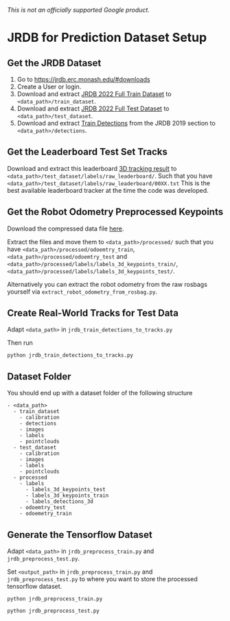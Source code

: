 *This is not an officially supported Google product.*

# JRDB for Prediction Dataset Setup

## Get the JRDB Dataset

1. Go to https://jrdb.erc.monash.edu/#downloads
2. Create a User or login.
3. Download and extract [JRDB 2022 Full Train Dataset](https://jrdb.erc.monash.edu/static/downloads/JRDB2022/train_dataset_with_activity/train_dataset_with_activity.zip) to `<data_path>/train_dataset`.
4. Download and extract [JRDB 2022 Full Test Dataset](https://jrdb.erc.monash.edu/static/downloads/JRDB2022/train_dataset_with_activity/train_dataset_with_activity.zip) to `<data_path>/test_dataset`.
5. Download and extract [Train Detections](https://jrdb.erc.monash.edu/static/downloads/train_detections.zip) from the JRDB 2019 section to `<data_path>/detections`.

## Get the Leaderboard Test Set Tracks
Download and extract this leaderboard  [3D tracking result](https://jrdb.erc.monash.edu/leaderboards/download/1605) to `<data_path>/test_dataset/labels/raw_leaderboard/`. Such that you have `<data_path>/test_dataset/labels/raw_leaderboard/00XX.txt` This is the best available leaderboard tracker at the time the code was developed.

## Get the Robot Odometry Preprocessed Keypoints

Download the compressed data file [here](https://storage.googleapis.com/gresearch/human_scene_transformer/data.zip).

Extract the files and move them to `<data_path>/processed/` such that you have `<data_path>/processed/odoemtry_train`,  `<data_path>/processed/odoemtry_test` and `<data_path>/processed/labels/labels_3d_keypoints_train/`, `<data_path>/processed/labels/labels_3d_keypoints_test/`.

Alternatively you can extract the robot odometry from the raw rosbags yourself via `extract_robot_odometry_from_rosbag.py`.

## Create Real-World Tracks for Test Data

Adapt `<data_path>` in `jrdb_train_detections_to_tracks.py`

Then run

```python jrdb_train_detections_to_tracks.py```

## Dataset Folder

You should end up with a dataset folder of the following structure

```
- <data_path>
  - train_dataset
    - calibration
    - detections
    - images
    - labels
    - pointclouds
  - test_dataset
    - calibration
    - images
    - labels
    - pointclouds
  - processed
    - labels
      - labels_3d_keypoints_test
      - labels_3d_keypoints_train
      - labels_detections_3d
    - odoemtry_test
    - odoemetry_train
```

## Generate the Tensorflow Dataset
Adapt `<data_path>` in `jrdb_preprocess_train.py` and `jrdb_preprocess_test.py`.

Set `<output_path>` in `jrdb_preprocess_train.py` and `jrdb_preprocess_test.py` to where you want to store the processed tensorflow dataset.

```python jrdb_preprocess_train.py```

```python jrdb_preprocess_test.py```